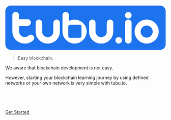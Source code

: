 <!-- _coverpage.md -->

![logo](_media/tubuio.svg)


> Easy blockchain.

We aware that blockchain development is not easy.

However, starting your blockchain learning journey by using defined networks or your own network is very simple with tubu.io.

<p style="margin-bottom: 75px"></p>


<!-- [GitHub](https://github.com/docsifyjs/docsify/) -->
[Get Started](#tubu)
